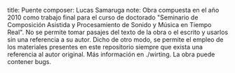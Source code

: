 title: Puente
composer: Lucas Samaruga
note: Obra compuesta en el año 2010 como trabajo final para el curso de doctorado "Seminario de Composición Asistida y Procesamiento de Sonido y Música en Tiempo Real". No se permite tomar pasajes del texto de la obra o el escrito y usarlos sin una referencia a su autor. Dicho de otro modo, se permite el empleo de los materiales presentes en este repositorio siempre que exista una referencia al autor original. Más información en ./wirting. La obra puede contener bugs.

